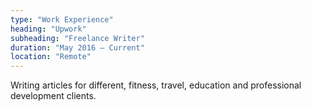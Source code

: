 ```yaml
---
type: "Work Experience"
heading: "Upwork"
subheading: "Freelance Writer"
duration: "May 2016 – Current"
location: "Remote"
---
```


Writing articles for different, fitness, travel, education and professional development clients.